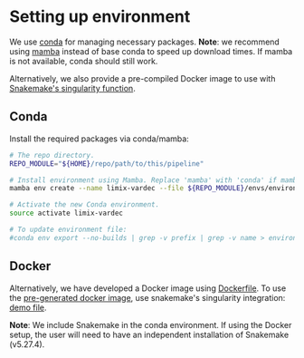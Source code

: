 
# Setting up environment

We use [conda](https://docs.conda.io/en/latest/) for managing necessary packages. **Note**: we recommend using [mamba](https://mamba.readthedocs.io/en/latest/) instead of base conda to speed up download times. If mamba is not available, conda should still work.

Alternatively, we also provide a pre-compiled Docker image to use with [Snakemake's singularity function](https://snakemake.readthedocs.io/en/v5.27.4/snakefiles/deployment.html#running-jobs-in-containers).

## Conda

Install the required packages via conda/mamba:
```bash
# The repo directory.
REPO_MODULE="${HOME}/repo/path/to/this/pipeline"

# Install environment using Mamba. Replace 'mamba' with 'conda' if mamba not available.
mamba env create --name limix-vardec --file ${REPO_MODULE}/envs/environment.yml

# Activate the new Conda environment.
source activate limix-vardec

# To update environment file:
#conda env export --no-builds | grep -v prefix | grep -v name > environment.yml
```

## Docker

Alternatively, we have developed a Docker image using [Dockerfile](Dockerfile). To use the [pre-generated docker image](https://hub.docker.com/layers/202247912/henryjt/flexible_variance_decomposition/1.0.0/images/sha256-9fa1a061f8c5f2f9cec93a08ac61a20652e068b41924a4cdbaaf6ec1349203c8?context=repo), use snakemake's singularity integration: [demo file](../demo/run_variance_decomposition__docker.sh).

**Note**: We include Snakemake in the conda environment. If using the Docker setup, the user will need to have an independent installation of Snakemake (v5.27.4).
